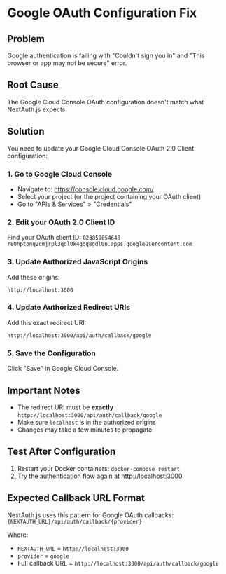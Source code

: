 # Google OAuth Configuration Fix

## Problem
Google authentication is failing with "Couldn't sign you in" and "This browser or app may not be secure" error.

## Root Cause
The Google Cloud Console OAuth configuration doesn't match what NextAuth.js expects.

## Solution
You need to update your Google Cloud Console OAuth 2.0 Client configuration:

### 1. Go to Google Cloud Console
- Navigate to: https://console.cloud.google.com/
- Select your project (or the project containing your OAuth client)
- Go to "APIs & Services" > "Credentials"

### 2. Edit your OAuth 2.0 Client ID
Find your OAuth client ID: `823859054648-r80hptonq2cmjrpl3qdl0k4gqq8gdl0n.apps.googleusercontent.com`

### 3. Update Authorized JavaScript Origins
Add these origins:
```
http://localhost:3000
```

### 4. Update Authorized Redirect URIs
Add this exact redirect URI:
```
http://localhost:3000/api/auth/callback/google
```

### 5. Save the Configuration
Click "Save" in Google Cloud Console.

## Important Notes
- The redirect URI must be **exactly** `http://localhost:3000/api/auth/callback/google`
- Make sure `localhost` is in the authorized origins
- Changes may take a few minutes to propagate

## Test After Configuration
1. Restart your Docker containers: `docker-compose restart`
2. Try the authentication flow again at http://localhost:3000

## Expected Callback URL Format
NextAuth.js uses this pattern for Google OAuth callbacks:
`{NEXTAUTH_URL}/api/auth/callback/{provider}`

Where:
- `NEXTAUTH_URL` = `http://localhost:3000`
- `provider` = `google`
- Full callback URL = `http://localhost:3000/api/auth/callback/google`
